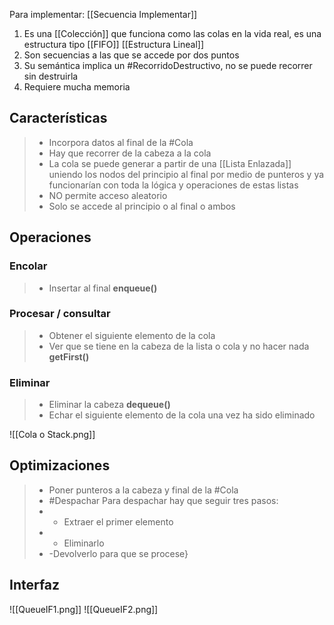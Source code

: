 Para implementar: [[Secuencia Implementar]]
1. Es una [[Colección]] que funciona como las colas en la vida real, es una estructura tipo [[FIFO]]
[[Estructura Lineal]]
2. Son secuencias a las que se accede por dos puntos
3. Su semántica implica un #RecorridoDestructivo, no se puede recorrer sin destruirla
4. Requiere mucha memoria

## Características
>- Incorpora datos al final de la #Cola 
>- Hay que recorrer de la cabeza a la cola
>- La cola se puede generar a partir de una [[Lista Enlazada]] uniendo los nodos del principio al final por medio de punteros y ya funcionarían con toda la lógica y operaciones de estas listas
>- NO permite acceso aleatorio
>- Solo se accede al principio o al final o ambos

## Operaciones

### Encolar
>- Insertar al final **enqueue()**

### Procesar / consultar
>- Obtener el siguiente elemento de la cola
>- Ver que se tiene en la cabeza de la lista o cola y no hacer nada **getFirst()**

### Eliminar
>- Eliminar la cabeza **dequeue()**
>- Echar el siguiente elemento de la cola una vez ha sido eliminado

![[Cola o Stack.png]]

## Optimizaciones
>- Poner punteros a la cabeza y final de la #Cola 
>- #Despachar Para despachar hay que seguir tres pasos:
>- - Extraer el primer elemento
>- - Eliminarlo
>- -Devolverlo para que se procese}

## Interfaz

![[QueueIF1.png]]
![[QueueIF2.png]]